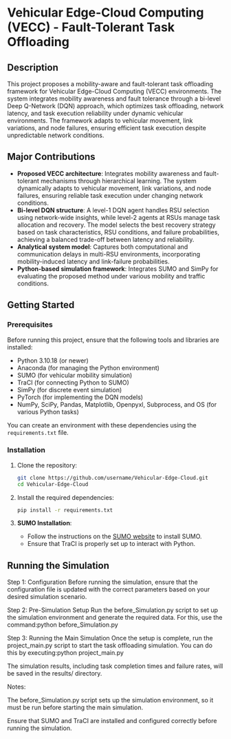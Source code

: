 # Vehicular Edge-Cloud Computing (VECC) - Fault-Tolerant Task Offloading

## Description
This project proposes a mobility-aware and fault-tolerant task offloading framework for Vehicular Edge-Cloud Computing (VECC) environments. The system integrates mobility awareness and fault tolerance through a bi-level Deep Q-Network (DQN) approach, which optimizes task offloading, network latency, and task execution reliability under dynamic vehicular environments. The framework adapts to vehicular movement, link variations, and node failures, ensuring efficient task execution despite unpredictable network conditions.

## Major Contributions
- **Proposed VECC architecture**: Integrates mobility awareness and fault-tolerant mechanisms through hierarchical learning. The system dynamically adapts to vehicular movement, link variations, and node failures, ensuring reliable task execution under changing network conditions.
- **Bi-level DQN structure**: A level-1 DQN agent handles RSU selection using network-wide insights, while level-2 agents at RSUs manage task allocation and recovery. The model selects the best recovery strategy based on task characteristics, RSU conditions, and failure probabilities, achieving a balanced trade-off between latency and reliability.
- **Analytical system model**: Captures both computational and communication delays in multi-RSU environments, incorporating mobility-induced latency and link-failure probabilities.
- **Python-based simulation framework**: Integrates SUMO and SimPy for evaluating the proposed method under various mobility and traffic conditions.

## Getting Started

### Prerequisites
Before running this project, ensure that the following tools and libraries are installed:
- Python 3.10.18 (or newer)
- Anaconda (for managing the Python environment)
- SUMO (for vehicular mobility simulation)
- TraCI (for connecting Python to SUMO)
- SimPy (for discrete event simulation)
- PyTorch (for implementing the DQN models)
- NumPy, SciPy, Pandas, Matplotlib, Openpyxl, Subprocess, and OS (for various Python tasks)

You can create an environment with these dependencies using the `requirements.txt` file.

### Installation

1. Clone the repository:

    ```bash
    git clone https://github.com/username/Vehicular-Edge-Cloud.git
    cd Vehicular-Edge-Cloud
    ```

2. Install the required dependencies:

    ```bash
    pip install -r requirements.txt
    ```

3. **SUMO Installation**:
   - Follow the instructions on the [SUMO website](https://www.eclipse.org/sumo/) to install SUMO.
   - Ensure that TraCI is properly set up to interact with Python.

## Running the Simulation
Step 1: Configuration
Before running the simulation, ensure that the configuration file is updated with the correct parameters based on your desired simulation scenario.

Step 2: Pre-Simulation Setup
Run the before_Simulation.py script to set up the simulation environment and generate the required data. For this, use the command:python before_Simulation.py

Step 3: Running the Main Simulation
Once the setup is complete, run the project_main.py script to start the task offloading simulation. You can do this by executing:python project_main.py



The simulation results, including task completion times and failure rates, will be saved in the results/ directory.

Notes:

The before_Simulation.py script sets up the simulation environment, so it must be run before starting the main simulation.

Ensure that SUMO and TraCI are installed and configured correctly before running the simulation.
